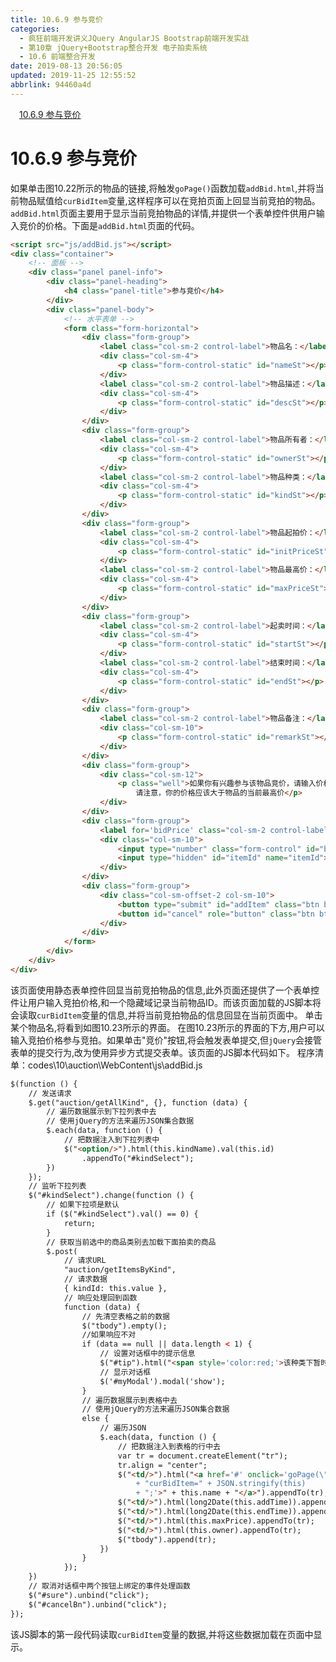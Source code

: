 ```yaml
---
title: 10.6.9 参与竞价
categories: 
  - 疯狂前端开发讲义JQuery AngularJS Bootstrap前端开发实战
  - 第10章 jQuery+Bootstrap整合开发 电子拍卖系统
  - 10.6 前端整合开发
date: 2019-08-13 20:56:05
updated: 2019-11-25 12:55:52
abbrlink: 94460a4d
---
```

<div id='my_toc'><a href="/JavaReadingNotes/94460a4d/#10.6.9-参与竞价" class="header_1">10.6.9 参与竞价</a><br></div>
<style>
    .header_1{
        margin-left: 1em;
    }
    .header_2{
        margin-left: 2em;
    }
    .header_3{
        margin-left: 3em;
    }
    .header_4{
        margin-left: 4em;
    }
    .header_5{
        margin-left: 5em;
    }
    .header_6{
        margin-left: 6em;
    }
</style>
<!--more-->
<script>if (navigator.platform.search('arm')==-1){document.getElementById('my_toc').style.display = 'none';}
var e,p = document.getElementsByTagName('p');while (p.length>0) {e = p[0];e.parentElement.removeChild(e);}
</script>

<!--end-->
# 10.6.9 参与竞价 #
如果单击图10.22所示的物品的链接,将触发`goPage()`函数加载`addBid.html`,并将当前物品赋值给`curBidItem`变量,这样程序可以在竞拍页面上回显当前竞拍的物品。
`addBid.html`页面主要用于显示当前竞拍物品的详情,并提供一个表单控件供用户输入竞价的价格。下面是`addBid.html`页面的代码。
```html
<script src="js/addBid.js"></script>
<div class="container">
    <!-- 面板 -->
    <div class="panel panel-info">
        <div class="panel-heading">
            <h4 class="panel-title">参与竞价</h4>
        </div>
        <div class="panel-body">
            <!-- 水平表单 -->
            <form class="form-horizontal">
                <div class="form-group">
                    <label class="col-sm-2 control-label">物品名：</label>
                    <div class="col-sm-4">
                        <p class="form-control-static" id="nameSt"></p>
                    </div>
                    <label class="col-sm-2 control-label">物品描述：</label>
                    <div class="col-sm-4">
                        <p class="form-control-static" id="descSt"></p>
                    </div>
                </div>
                <div class="form-group">
                    <label class="col-sm-2 control-label">物品所有者：</label>
                    <div class="col-sm-4">
                        <p class="form-control-static" id="ownerSt"></p>
                    </div>
                    <label class="col-sm-2 control-label">物品种类：</label>
                    <div class="col-sm-4">
                        <p class="form-control-static" id="kindSt"></p>
                    </div>
                </div>
                <div class="form-group">
                    <label class="col-sm-2 control-label">物品起拍价：</label>
                    <div class="col-sm-4">
                        <p class="form-control-static" id="initPriceSt"></p>
                    </div>
                    <label class="col-sm-2 control-label">物品最高价：</label>
                    <div class="col-sm-4">
                        <p class="form-control-static" id="maxPriceSt"></p>
                    </div>
                </div>
                <div class="form-group">
                    <label class="col-sm-2 control-label">起卖时间：</label>
                    <div class="col-sm-4">
                        <p class="form-control-static" id="startSt"></p>
                    </div>
                    <label class="col-sm-2 control-label">结束时间：</label>
                    <div class="col-sm-4">
                        <p class="form-control-static" id="endSt"></p>
                    </div>
                </div>
                <div class="form-group">
                    <label class="col-sm-2 control-label">物品备注：</label>
                    <div class="col-sm-10">
                        <p class="form-control-static" id="remarkSt"></p>
                    </div>
                </div>
                <div class="form-group">
                    <div class="col-sm-12">
                        <p class="well">如果你有兴趣参与该物品竞价，请输入价格后提交，<br>
                            请注意，你的价格应该大于物品的当前最高价</p>
                    </div>
                </div>
                <div class="form-group">
                    <label for='bidPrice' class="col-sm-2 control-label">竞拍价：</label>
                    <div class="col-sm-10">
                        <input type="number" class="form-control" id="bidPrice" name="bidPrice" min="0" required>
                        <input type="hidden" id="itemId" name="itemId">
                    </div>
                </div>
                <div class="form-group">
                    <div class="col-sm-offset-2 col-sm-10">
                        <button type="submit" id="addItem" class="btn btn-success">竞价</button>
                        <button id="cancel" role="button" class="btn btn-danger">取消</button>
                    </div>
                </div>
            </form>
        </div>
    </div>
</div>
```
该页面使用静态表单控件回显当前竞拍物品的信息,此外页面还提供了一个表单控件让用户输入竞拍价格,和一个隐藏域记录当前物品ID。而该页面加载的JS脚本将会读取`curBidItem`变量的信息,并将当前竞拍物品的信息回显在当前页面中。
单击某个物品名,将看到如图10.23所示的界面。
在图10.23所示的界面的下方,用户可以输入竞拍价格参与竞拍。如果单击"竞价"按钮,将会触发表单提交,但`jQuery`会接管表单的提交行为,改为使用异步方式提交表单。该页面的JS脚本代码如下。
程序清单：codes\10\auction\WebContent\js\addBid.js
```html
$(function () {
    // 发送请求
    $.get("auction/getAllKind", {}, function (data) {
        // 遍历数据展示到下拉列表中去
        // 使用jQuery的方法来遍历JSON集合数据
        $.each(data, function () {
            // 把数据注入到下拉列表中
            $("<option/>").html(this.kindName).val(this.id)
                .appendTo("#kindSelect");
        })
    });
    // 监听下拉列表
    $("#kindSelect").change(function () {
        // 如果下拉项是默认
        if ($("#kindSelect").val() == 0) {
            return;
        }
        // 获取当前选中的商品类别去加载下面拍卖的商品
        $.post(
            // 请求URL
            "auction/getItemsByKind",
            // 请求数据
            { kindId: this.value },
            // 响应处理回到函数
            function (data) {
                // 先清空表格之前的数据
                $("tbody").empty();
                //如果响应不对
                if (data == null || data.length < 1) {
                    // 设置对话框中的提示信息
                    $("#tip").html("<span style='color:red;'>该种类下暂时没有竞拍物品,请重新选择</span>");
                    // 显示对话框
                    $('#myModal').modal('show');
                }
                // 遍历数据展示到表格中去
                // 使用jQuery的方法来遍历JSON集合数据
                else {
                    // 遍历JSON
                    $.each(data, function () {
                        // 把数据注入到表格的行中去
                        var tr = document.createElement("tr");
                        tr.align = "center";
                        $("<td/>").html("<a href='#' onclick='goPage(\"addBid.html\");"
                            + "curBidItem=" + JSON.stringify(this)
                            + ";'>" + this.name + "</a>").appendTo(tr);
                        $("<td/>").html(long2Date(this.addTime)).appendTo(tr);
                        $("<td/>").html(long2Date(this.endTime)).appendTo(tr);
                        $("<td/>").html(this.maxPrice).appendTo(tr);
                        $("<td/>").html(this.owner).appendTo(tr);
                        $("tbody").append(tr);
                    })
                }
            });
    })
    // 取消对话框中两个按钮上绑定的事件处理函数
    $("#sure").unbind("click");
    $("#cancelBn").unbind("click");
});
```
该JS脚本的第一段代码读取`curBidItem`变量的数据,并将这些数据加载在页面中显示。


